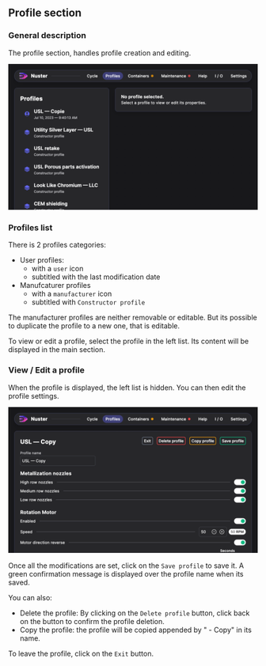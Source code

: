 ## Profile section

### General description

The profile section, handles profile creation and editing.

![Profiles](component_profiles.png)

### Profiles list

There is 2 profiles categories:

- User profiles:
  - with a `user` icon
  - subtitled with the last modification date
- Manufcaturer profiles
  - with a `manufacturer` icon
  - subtitled with `Constructor profile`

The manufacturer profiles are neither removable or editable. But its possible to duplicate the profile to a new one, that is editable.

To view or edit a profile, select the profile in the left list. Its content will be displayed in the main section.

### View / Edit a profile

When the profile is displayed, the left list is hidden. You can then edit the profile settings.

![Profile Edit](profiles_edit.png)

Once all the modifications are set, click on the `Save profile` to save it. A green confirmation message is displayed over the profile name when its saved.

You can also:

- Delete the profile: By clicking on the `Delete profile` button, click back on the button to confirm the profile deletion.
- Copy the profile: the profile will be copied appended by " - Copy" in its name.

To leave the profile, click on the `Exit` button.
